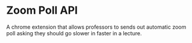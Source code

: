 # Zoom Poll API

A chrome extension that allows professors to sends out automatic zoom poll asking they should go slower in faster in a lecture.